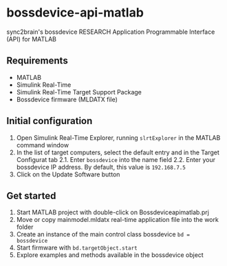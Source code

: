 # bossdevice-api-matlab
sync2brain's bossdevice RESEARCH Application Programmable Interface (API) for MATLAB

## Requirements
- MATLAB
- Simulink Real-Time
- Simulink Real-Time Target Support Package
- Bossdevice firmware (MLDATX file)

## Initial configuration
1. Open Simulink Real-Time Explorer, running `slrtExplorer` in the MATLAB command window
2. In the list of target computers, select the default entry and in the Target Configurat tab
2.1. Enter `bossdevice` into the name field
2.2. Enter your bossdevice IP address. By default, this value is `192.168.7.5`
3. Click on the Update Software button

## Get started
1. Start MATLAB project with double-click on Bossdeviceapimatlab.prj
2. Move or copy mainmodel.mldatx real-time application file into the work folder
3. Create an instance of the main control class bossdevice `bd = bossdevice`
4. Start firmware with `bd.targetObject.start`
5. Explore examples and methods available in the bossdevice object